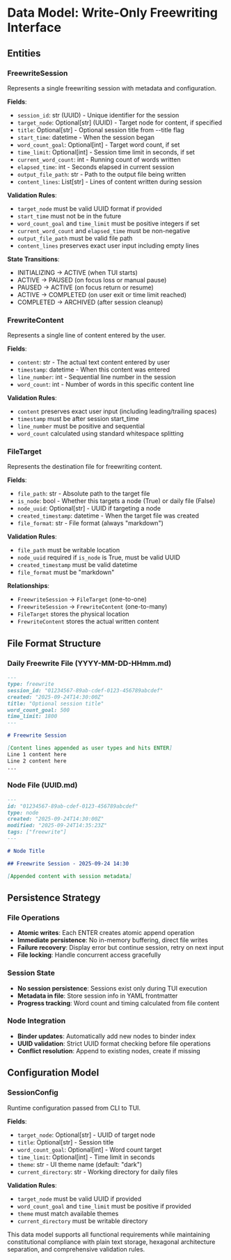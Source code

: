 # Data Model: Write-Only Freewriting Interface

## Entities

### FreewriteSession
Represents a single freewriting session with metadata and configuration.

**Fields**:
- `session_id`: str (UUID) - Unique identifier for the session
- `target_node`: Optional[str] (UUID) - Target node for content, if specified
- `title`: Optional[str] - Optional session title from --title flag
- `start_time`: datetime - When the session began
- `word_count_goal`: Optional[int] - Target word count, if set
- `time_limit`: Optional[int] - Session time limit in seconds, if set
- `current_word_count`: int - Running count of words written
- `elapsed_time`: int - Seconds elapsed in current session
- `output_file_path`: str - Path to the output file being written
- `content_lines`: List[str] - Lines of content written during session

**Validation Rules**:
- `target_node` must be valid UUID format if provided
- `start_time` must not be in the future
- `word_count_goal` and `time_limit` must be positive integers if set
- `current_word_count` and `elapsed_time` must be non-negative
- `output_file_path` must be valid file path
- `content_lines` preserves exact user input including empty lines

**State Transitions**:
- INITIALIZING → ACTIVE (when TUI starts)
- ACTIVE → PAUSED (on focus loss or manual pause)
- PAUSED → ACTIVE (on focus return or resume)
- ACTIVE → COMPLETED (on user exit or time limit reached)
- COMPLETED → ARCHIVED (after session cleanup)

### FrewriteContent
Represents a single line of content entered by the user.

**Fields**:
- `content`: str - The actual text content entered by user
- `timestamp`: datetime - When this content was entered
- `line_number`: int - Sequential line number in the session
- `word_count`: int - Number of words in this specific content line

**Validation Rules**:
- `content` preserves exact user input (including leading/trailing spaces)
- `timestamp` must be after session start_time
- `line_number` must be positive and sequential
- `word_count` calculated using standard whitespace splitting

### FileTarget
Represents the destination file for freewriting content.

**Fields**:
- `file_path`: str - Absolute path to the target file
- `is_node`: bool - Whether this targets a node (True) or daily file (False)
- `node_uuid`: Optional[str] - UUID if targeting a node
- `created_timestamp`: datetime - When the target file was created
- `file_format`: str - File format (always "markdown")

**Validation Rules**:
- `file_path` must be writable location
- `node_uuid` required if `is_node` is True, must be valid UUID
- `created_timestamp` must be valid datetime
- `file_format` must be "markdown"

**Relationships**:
- `FreewriteSession` → `FileTarget` (one-to-one)
- `FreewriteSession` → `FrewriteContent` (one-to-many)
- `FileTarget` stores the physical location
- `FrewriteContent` stores the actual written content

## File Format Structure

### Daily Freewrite File (YYYY-MM-DD-HHmm.md)
```markdown
---
type: freewrite
session_id: "01234567-89ab-cdef-0123-456789abcdef"
created: "2025-09-24T14:30:00Z"
title: "Optional session title"
word_count_goal: 500
time_limit: 1800
---

# Freewrite Session

[Content lines appended as user types and hits ENTER]
Line 1 content here
Line 2 content here
...
```

### Node File (UUID.md)
```markdown
---
id: "01234567-89ab-cdef-0123-456789abcdef"
type: node
created: "2025-09-24T14:30:00Z"
modified: "2025-09-24T14:35:23Z"
tags: ["freewrite"]
---

# Node Title

## Freewrite Session - 2025-09-24 14:30

[Appended content with session metadata]
```

## Persistence Strategy

### File Operations
- **Atomic writes**: Each ENTER creates atomic append operation
- **Immediate persistence**: No in-memory buffering, direct file writes
- **Failure recovery**: Display error but continue session, retry on next input
- **File locking**: Handle concurrent access gracefully

### Session State
- **No session persistence**: Sessions exist only during TUI execution
- **Metadata in file**: Store session info in YAML frontmatter
- **Progress tracking**: Word count and timing calculated from file content

### Node Integration
- **Binder updates**: Automatically add new nodes to binder index
- **UUID validation**: Strict UUID format checking before file operations
- **Conflict resolution**: Append to existing nodes, create if missing

## Configuration Model

### SessionConfig
Runtime configuration passed from CLI to TUI.

**Fields**:
- `target_node`: Optional[str] - UUID of target node
- `title`: Optional[str] - Session title
- `word_count_goal`: Optional[int] - Word count target
- `time_limit`: Optional[int] - Time limit in seconds
- `theme`: str - UI theme name (default: "dark")
- `current_directory`: str - Working directory for daily files

**Validation Rules**:
- `target_node` must be valid UUID if provided
- `word_count_goal` and `time_limit` must be positive if provided
- `theme` must match available themes
- `current_directory` must be writable directory

This data model supports all functional requirements while maintaining constitutional compliance with plain text storage, hexagonal architecture separation, and comprehensive validation rules.

